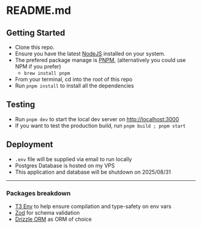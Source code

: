 # README.md

## Getting Started

- Clone this repo.
- Ensure you have the latest [NodeJS](https://nodejs.org/en/download) installed on your system.
- The prefered package manage is [PNPM](https://pnpm.io/installation), (alternatively you could use NPM if you prefer)
  - `brew install pnpm`
- From your terminal, cd into the root of this repo
- Run `pnpm install` to install all the dependencies

## Testing

- Run `pnpm dev` to start the local dev server on [http://localhost:3000](http://localhost:3000)
- If you want to test the production build, run `pnpm build ; pnpm start`

## Deployment

- `.env` file will be supplied via email to run locally
- Postgres Database is hosted on my VPS
- This application and database will be shutdown on 2025/08/31

---

### Packages breakdown

- [T3 Env](https://env.t3.gg/docs/core) to help ensure compilation and type-safety on env vars
- [Zod](https://zod.dev/) for schema validation
- [Drizzle ORM](https://orm.drizzle.team/) as ORM of choice
